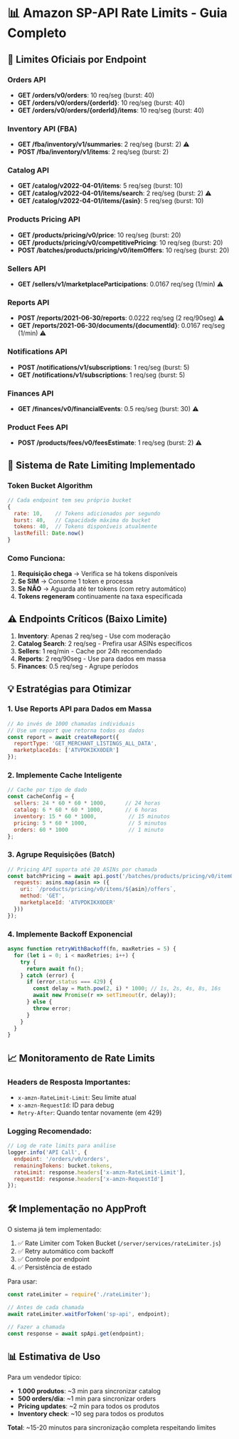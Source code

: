 # 📊 Amazon SP-API Rate Limits - Guia Completo

## 🚦 Limites Oficiais por Endpoint

### Orders API
- **GET /orders/v0/orders**: 10 req/seg (burst: 40)
- **GET /orders/v0/orders/{orderId}**: 10 req/seg (burst: 40)
- **GET /orders/v0/orders/{orderId}/items**: 10 req/seg (burst: 40)

### Inventory API (FBA)
- **GET /fba/inventory/v1/summaries**: 2 req/seg (burst: 2) ⚠️
- **POST /fba/inventory/v1/items**: 2 req/seg (burst: 2)

### Catalog API
- **GET /catalog/v2022-04-01/items**: 5 req/seg (burst: 10)
- **GET /catalog/v2022-04-01/items/search**: 2 req/seg (burst: 2) ⚠️
- **GET /catalog/v2022-04-01/items/{asin}**: 5 req/seg (burst: 10)

### Products Pricing API
- **GET /products/pricing/v0/price**: 10 req/seg (burst: 20)
- **GET /products/pricing/v0/competitivePricing**: 10 req/seg (burst: 20)
- **POST /batches/products/pricing/v0/itemOffers**: 10 req/seg (burst: 20)

### Sellers API
- **GET /sellers/v1/marketplaceParticipations**: 0.0167 req/seg (1/min) ⚠️

### Reports API
- **POST /reports/2021-06-30/reports**: 0.0222 req/seg (2 req/90seg) ⚠️
- **GET /reports/2021-06-30/documents/{documentId}**: 0.0167 req/seg (1/min) ⚠️

### Notifications API
- **POST /notifications/v1/subscriptions**: 1 req/seg (burst: 5)
- **GET /notifications/v1/subscriptions**: 1 req/seg (burst: 5)

### Finances API
- **GET /finances/v0/financialEvents**: 0.5 req/seg (burst: 30) ⚠️

### Product Fees API
- **POST /products/fees/v0/feesEstimate**: 1 req/seg (burst: 2) ⚠️

## 🔄 Sistema de Rate Limiting Implementado

### Token Bucket Algorithm
```javascript
// Cada endpoint tem seu próprio bucket
{
  rate: 10,    // Tokens adicionados por segundo
  burst: 40,   // Capacidade máxima do bucket
  tokens: 40,  // Tokens disponíveis atualmente
  lastRefill: Date.now()
}
```

### Como Funciona:
1. **Requisição chega** → Verifica se há tokens disponíveis
2. **Se SIM** → Consome 1 token e processa
3. **Se NÃO** → Aguarda até ter tokens (com retry automático)
4. **Tokens regeneram** continuamente na taxa especificada

## ⚠️ Endpoints Críticos (Baixo Limite)

1. **Inventory**: Apenas 2 req/seg - Use com moderação
2. **Catalog Search**: 2 req/seg - Prefira usar ASINs específicos
3. **Sellers**: 1 req/min - Cache por 24h recomendado
4. **Reports**: 2 req/90seg - Use para dados em massa
5. **Finances**: 0.5 req/seg - Agrupe períodos

## 💡 Estratégias para Otimizar

### 1. Use Reports API para Dados em Massa
```javascript
// Ao invés de 1000 chamadas individuais
// Use um report que retorna todos os dados
const report = await createReport({
  reportType: 'GET_MERCHANT_LISTINGS_ALL_DATA',
  marketplaceIds: ['ATVPDKIKX0DER']
});
```

### 2. Implemente Cache Inteligente
```javascript
// Cache por tipo de dado
const cacheConfig = {
  sellers: 24 * 60 * 60 * 1000,      // 24 horas
  catalog: 6 * 60 * 60 * 1000,       // 6 horas  
  inventory: 15 * 60 * 1000,          // 15 minutos
  pricing: 5 * 60 * 1000,             // 5 minutos
  orders: 60 * 1000                   // 1 minuto
};
```

### 3. Agrupe Requisições (Batch)
```javascript
// Pricing API suporta até 20 ASINs por chamada
const batchPricing = await api.post('/batches/products/pricing/v0/itemOffers', {
  requests: asins.map(asin => ({
    uri: `/products/pricing/v0/items/${asin}/offers`,
    method: 'GET',
    marketplaceId: 'ATVPDKIKX0DER'
  }))
});
```

### 4. Implemente Backoff Exponencial
```javascript
async function retryWithBackoff(fn, maxRetries = 5) {
  for (let i = 0; i < maxRetries; i++) {
    try {
      return await fn();
    } catch (error) {
      if (error.status === 429) {
        const delay = Math.pow(2, i) * 1000; // 1s, 2s, 4s, 8s, 16s
        await new Promise(r => setTimeout(r, delay));
      } else {
        throw error;
      }
    }
  }
}
```

## 📈 Monitoramento de Rate Limits

### Headers de Resposta Importantes:
- `x-amzn-RateLimit-Limit`: Seu limite atual
- `x-amzn-RequestId`: ID para debug
- `Retry-After`: Quando tentar novamente (em 429)

### Logging Recomendado:
```javascript
// Log de rate limits para análise
logger.info('API Call', {
  endpoint: '/orders/v0/orders',
  remainingTokens: bucket.tokens,
  rateLimit: response.headers['x-amzn-RateLimit-Limit'],
  requestId: response.headers['x-amzn-RequestId']
});
```

## 🛠️ Implementação no AppProft

O sistema já tem implementado:
1. ✅ Rate Limiter com Token Bucket (`/server/services/rateLimiter.js`)
2. ✅ Retry automático com backoff
3. ✅ Controle por endpoint
4. ✅ Persistência de estado

Para usar:
```javascript
const rateLimiter = require('./rateLimiter');

// Antes de cada chamada
await rateLimiter.waitForToken('sp-api', endpoint);

// Fazer a chamada
const response = await spApi.get(endpoint);
```

## 📊 Estimativa de Uso

Para um vendedor típico:
- **1.000 produtos**: ~3 min para sincronizar catalog
- **500 orders/dia**: ~1 min para sincronizar orders  
- **Pricing updates**: ~2 min para todos os produtos
- **Inventory check**: ~10 seg para todos os produtos

**Total**: ~15-20 minutos para sincronização completa respeitando limites